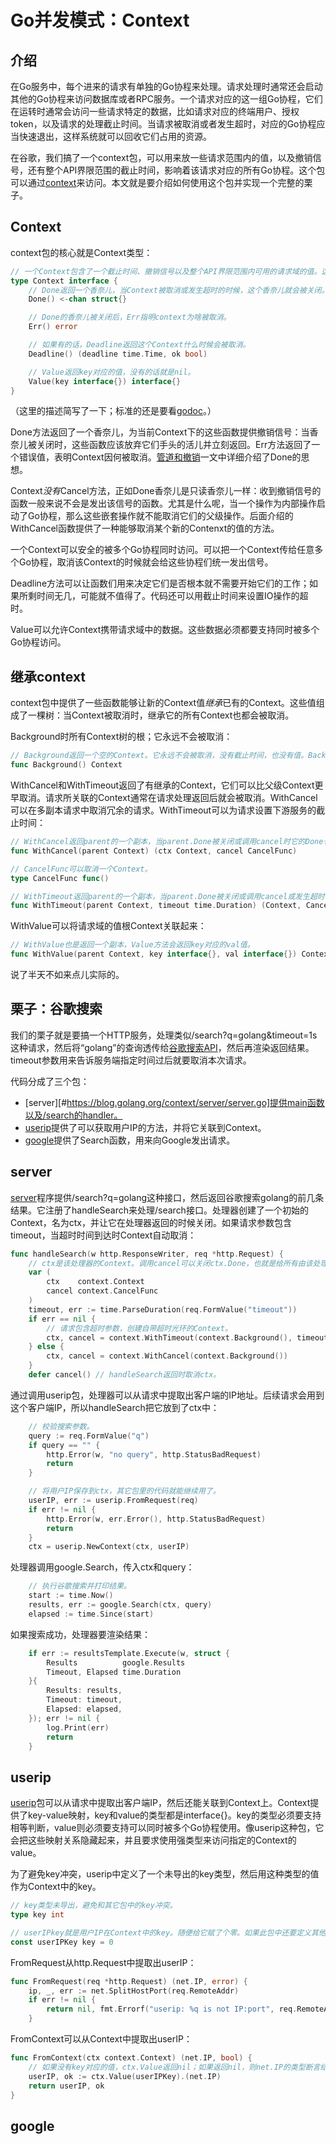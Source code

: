 # Go并发模式：Context

## 介绍

在Go服务中，每个进来的请求有单独的Go协程来处理。请求处理时通常还会启动其他的Go协程来访问数据库或者RPC服务。一个请求对应的这一组Go协程，它们在运转时通常会访问一些请求特定的数据，比如请求对应的终端用户、授权token，以及请求的处理截止时间。当请求被取消或者发生超时，对应的Go协程应当快速退出，这样系统就可以回收它们占用的资源。

在谷歌，我们搞了一个context包，可以用来放一些请求范围内的值，以及撤销信号，还有整个API界限范围的截止时间，影响着该请求对应的所有Go协程。这个包可以通过[context](#https://golang.org/pkg/context)来访问。本文就是要介绍如何使用这个包并实现一个完整的栗子。

## Context

context包的核心就是Context类型：

```go
// 一个Context包含了一个截止时间、撤销信号以及整个API界限范围内可用的请求域的值。这里面的方法都是可以被多个Go协程同时访问的。
type Context interface {
    // Done返回一个香奈儿，当Context被取消或发生超时的时候，这个香奈儿就会被关闭。
    Done() <-chan struct{}

    // Done的香奈儿被关闭后，Err指明context为啥被取消。
    Err() error

    // 如果有的话，Deadline返回这个Context什么时候会被取消。
    Deadline() (deadline time.Time, ok bool)

    // Value返回key对应的值，没有的话就是nil。
    Value(key interface{}) interface{}
}
```

（这里的描述简写了一下；标准的还是要看[godoc](#https://golang.org/pkg/context)。）

Done方法返回了一个香奈儿，为当前Context下的这些函数提供撤销信号：当香奈儿被关闭时，这些函数应该放弃它们手头的活儿并立刻返回。Err方法返回了一个错误值，表明Context因何被取消。[管道和撤销](#Go并发模式：管道和撤销.md)一文中详细介绍了Done的思想。

Context*没有*Cancel方法，正如Done香奈儿是只读香奈儿一样：收到撤销信号的函数一般来说不会是发出该信号的函数。尤其是什么呢，当一个操作为内部操作启动了Go协程，那么这些嵌套操作就不能取消它们的父级操作。后面介绍的WithCancel函数提供了一种能够取消某个新的Contenxt的值的方法。

一个Context可以安全的被多个Go协程同时访问。可以把一个Context传给任意多个Go协程，取消该Context的时候就会给这些协程们统一发出信号。

Deadline方法可以让函数们用来决定它们是否根本就不需要开始它们的工作；如果所剩时间无几，可能就不值得了。代码还可以用截止时间来设置IO操作的超时。

Value可以允许Context携带请求域中的数据。这些数据必须都要支持同时被多个Go协程访问。

## 继承context

context包中提供了一些函数能够让新的Context值*继承*已有的Context。这些值组成了一棵树：当Context被取消时，继承它的所有Context也都会被取消。

Background时所有Context树的根；它永远不会被取消：

```go
// Background返回一个空的Context。它永远不会被取消，没有截止时间，也没有值。Background一般用在main、init、以及测试中，作为所有请求的顶层Context。
func Background() Context
```

WithCancel和WithTimeout返回了有继承的Context，它们可以比父级Context更早取消。请求所关联的Context通常在请求处理返回后就会被取消。WithCancel可以在多副本请求中取消冗余的请求。WithTimeout可以为请求设置下游服务的截止时间：

```go
// WithCancel返回parent的一个副本，当parent.Done被关闭或调用cancel时它的Done也会被关闭
func WithCancel(parent Context) (ctx Context, cancel CancelFunc)

// CancelFunc可以取消一个Context。
type CancelFunc func()

// WithTimeout返回parent的一个副本，当parent.Done被关闭或调用cancel或发生超时，它的Done也会被关闭。如果设置了timeout，新Context的截止时间从当前时间加timeout，和父级截止时间二者中选择最近的那个时间。如果计时器仍在工作，cancel函数会释放它的资源。
func WithTimeout(parent Context, timeout time.Duration) (Context, CancelFunc)
```

WithValue可以将请求域的值根Context关联起来：

```go
// WithValue也是返回一个副本，Value方法会返回key对应的val值。
func WithValue(parent Context, key interface{}, val interface{}) Context
```

说了半天不如来点儿实际的。

## 栗子：谷歌搜索

我们的栗子就是要搞一个HTTP服务，处理类似/search?q=golang&timeout=1s这种请求，然后将“golang”的查询透传给[谷歌搜索API](#https://developers.google.com/web-search/docs/)，然后再渲染返回结果。timeout参数用来告诉服务端指定时间过后就要取消本次请求。

代码分成了三个包：

- [server][#https://blog.golang.org/context/server/server.go]提供main函数以及/search的handler。
- [userip](#https://blog.golang.org/context/userip/userip.go)提供了可以获取用户IP的方法，并将它关联到Context。
- [google](#https://blog.golang.org/context/google/google.go)提供了Search函数，用来向Google发出请求。

## server

[server](#https://blog.golang.org/context/server/server.go)程序提供/search?q=golang这种接口，然后返回谷歌搜索golang的前几条结果。它注册了handleSearch来处理/search接口。处理器创建了一个初始的Context，名为ctx，并让它在处理器返回的时候关闭。如果请求参数包含timeout，当超时时间到达时Context自动取消：

```go
func handleSearch(w http.ResponseWriter, req *http.Request) {
    // ctx是该处理器的Context。调用cancel可以关闭ctx.Done，也就是给所有由该处理器发起的请求发出了取消信号。
    var (
        ctx    context.Context
        cancel context.CancelFunc
    )
    timeout, err := time.ParseDuration(req.FormValue("timeout"))
    if err == nil {
        // 请求包含超时参数，创建自带超时光环的Context。
        ctx, cancel = context.WithTimeout(context.Background(), timeout)
    } else {
        ctx, cancel = context.WithCancel(context.Background())
    }
    defer cancel() // handleSearch返回时取消ctx。
```

通过调用userip包，处理器可以从请求中提取出客户端的IP地址。后续请求会用到这个客户端IP，所以handleSearch把它放到了ctx中：

```go
    // 校验搜索参数。
    query := req.FormValue("q")
    if query == "" {
        http.Error(w, "no query", http.StatusBadRequest)
        return
    }

    // 将用户IP保存到ctx，其它包里的代码就能继续用了。
    userIP, err := userip.FromRequest(req)
    if err != nil {
        http.Error(w, err.Error(), http.StatusBadRequest)
        return
    }
    ctx = userip.NewContext(ctx, userIP)
```

处理器调用google.Search，传入ctx和query：

```go
    // 执行谷歌搜索并打印结果。
    start := time.Now()
    results, err := google.Search(ctx, query)
    elapsed := time.Since(start)
```

如果搜索成功，处理器要渲染结果：

```go
    if err := resultsTemplate.Execute(w, struct {
        Results          google.Results
        Timeout, Elapsed time.Duration
    }{
        Results: results,
        Timeout: timeout,
        Elapsed: elapsed,
    }); err != nil {
        log.Print(err)
        return
    }
```

## userip

[userip](#https://blog.golang.org/context/userip/userip.go)包可以从请求中提取出客户端IP，然后还能关联到Context上。Context提供了key-value映射，key和value的类型都是interface{}。key的类型必须要支持相等判断，value则必须要支持可以同时被多个Go协程使用。像userip这种包，它会把这些映射关系隐藏起来，并且要求使用强类型来访问指定的Context的value。

为了避免key冲突，userip中定义了一个未导出的key类型，然后用这种类型的值作为Context中的key。

```go
// key类型未导出，避免和其它包中的key冲突。
type key int

// userIPkey就是用户IP在Context中的key。随便给它赋了个零。如果此包中还要定义其他key，那就要给不同的整数值了。
const userIPKey key = 0
```

FromRequest从http.Request中提取出userIP：

```go
func FromRequest(req *http.Request) (net.IP, error) {
    ip, _, err := net.SplitHostPort(req.RemoteAddr)
    if err != nil {
        return nil, fmt.Errorf("userip: %q is not IP:port", req.RemoteAddr)
    }
```

FromContext可以从Context中提取出userIP：

```go
func FromContext(ctx context.Context) (net.IP, bool) {
    // 如果没有key对应的值，ctx.Value返回nil；如果返回nil，则net.IP的类型断言结果为ok=false。
    userIP, ok := ctx.Value(userIPKey).(net.IP)
    return userIP, ok
}
```

## google

